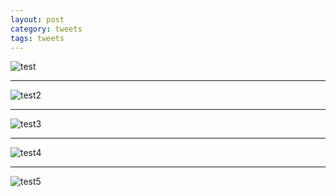 ```yaml
--- 
layout: post
category: tweets
tags: tweets
--- 
```


![test](https://i.imgur.io/WtClAHb_d.webp?maxwidth=640&shape=thumb&fidelity=medium)

--- 

![test2](https://i.ibb.co/84TJfXh/IMG-20230520-143616.jpg)

--- 


![test3](https://uce284391440b2a00e43b16cfdc7.previews.dropboxusercontent.com/p/thumb/AB5DoyCtZCE5cV9QbtYtiqNUvnl79kmI2GXm7rHdGFXpLo2j8GHD7EEiqGtZEyMRnzlRuCt6bjsX7py-lzT7vWcJdwH3pxvBJ8vsTeRwu089g2SKiwhyjQgaVtNXmDgghbzZ4l5dJeBUiHX_KWp9CTKrNppXj8JPvYySxZktqwS_oruoYCWzIYao9BDenz8Wrx0yd_40uw1HUEK2xEUyKRejN0QwIFv0GDHiEzYjmWNGVmEtIUKPFXu9Hw6ajwGIP-2xDe8PfoqfgW-ve2It0D6jPs230awzGkGMpRN7z6ZWd6A0rzXNOAaRH19b-h-pvPgpr_zumvz6n-hKFu_S0X9gJJ2QSO-cs6ZNexLdv2mgRVckrKtshVZB4X5QQsKYs5rY1ZE403sIi9r-ZbsumoG28XbFTmrTiMfZFT96KawmDw/p.jpeg)

--- 

![test4](https://64.media.tumblr.com/91c269d2d2b1bafff52c7b0b5fe8d6f0/7e4508b70a98fd64-ad/s2048x3072/f1b5158e67a783ac907528fbd5eba05fd6ef0c61.jpg)

--- 

![test5](https://64.media.tumblr.com/c719a0c58f261f4d259c407c553c379d/7e21f3b335b86435-fb/s1280x1920/ec3ea046abdd1ac754cf609866346cceee117ac2.jpg)
